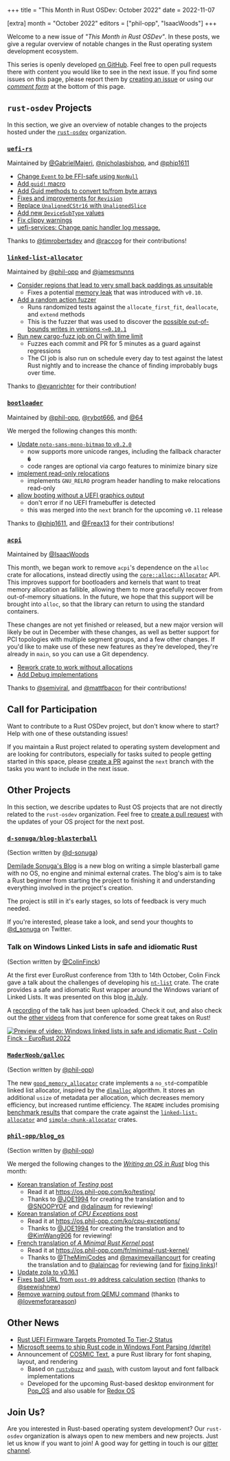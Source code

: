 +++
title = "This Month in Rust OSDev: October 2022"
date = 2022-11-07

[extra]
month = "October 2022"
editors = ["phil-opp", "IsaacWoods"]
+++

Welcome to a new issue of _"This Month in Rust OSDev"_. In these posts, we give a regular overview of notable changes in the Rust operating system development ecosystem.

<!-- more -->

This series is openly developed [on GitHub](https://github.com/rust-osdev/homepage/). Feel free to open pull requests there with content you would like to see in the next issue. If you find some issues on this page, please report them by [creating an issue](https://github.com/rust-osdev/homepage/issues/new) or using our [_comment form_](#comment-form) at the bottom of this page.

<!--
    This is a draft for the upcoming "This Month in Rust OSDev (October 2022)" post.
    Feel free to create pull requests against the `next` branch to add your
    content here.
    Please take a look at the past posts on https://rust-osdev.com/ to see the
    general structure of these posts.
-->

## `rust-osdev` Projects

In this section, we give an overview of notable changes to the projects hosted under the [`rust-osdev`] organization.

[`rust-osdev`]: https://github.com/rust-osdev/about

<!--
    Please use the following template:

    ### [`repo_name`](https://github.com/rust-osdev/repo_name)
    <span class="maintainers">Maintained by [@maintainer_1](https://github.com/maintainer_1)</span>

    The `repo_name` crate ...<<short introduction>>...

    We merged the following changes this month:
    <<changelog, either in list or text form>>
-->

### [`uefi-rs`](https://github.com/rust-osdev/uefi-rs)
<span class="maintainers">Maintained by [@GabrielMajeri](https://github.com/GabrielMajeri), [@nicholasbishop](https://github.com/nicholasbishop), and [@phip1611](https://github.com/phip1611)</span>

- [Change `Event` to be FFI-safe using `NonNull`](https://github.com/rust-osdev/uefi-rs/pull/507)
- [Add `guid!` macro](https://github.com/rust-osdev/uefi-rs/pull/536)
- [Add Guid methods to convert to/from byte arrays](https://github.com/rust-osdev/uefi-rs/pull/535)
- [Fixes and improvements for `Revision`](https://github.com/rust-osdev/uefi-rs/pull/529)
- [Replace `UnalignedCStr16` with `UnalignedSlice`](https://github.com/rust-osdev/uefi-rs/pull/539)
- [Add new `DeviceSubType` values](https://github.com/rust-osdev/uefi-rs/pull/537)
- [Fix clippy warnings](https://github.com/rust-osdev/uefi-rs/pull/538)
- [uefi-services: Change panic handler log message.](https://github.com/rust-osdev/uefi-rs/pull/526)

Thanks to [@timrobertsdev](https://github.com/timrobertsdev) and [@raccog](https://github.com/raccog) for their contributions!

<!--
- [Copy license file to uefi-macros and uefi-services](https://github.com/rust-osdev/uefi-rs/pull/520)
- [Fix clippy lint by removing unnecessary cast](https://github.com/rust-osdev/uefi-rs/pull/525)
- [Update documentation section of readme](https://github.com/rust-osdev/uefi-rs/pull/519)
- [Fix warning from unneeded `macro_use`](https://github.com/rust-osdev/uefi-rs/pull/527)
- [Add option to disable network tests](https://github.com/rust-osdev/uefi-rs/pull/528)
- [Tweak pull request template wrapping](https://github.com/rust-osdev/uefi-rs/pull/533)
- [ci: Simplify some jobs with ubuntu-22.04 runner](https://github.com/rust-osdev/uefi-rs/pull/532)
-->


### [`linked-list-allocator`](https://github.com/rust-osdev/linked-list-allocator)
<span class="maintainers">Maintained by [@phil-opp](https://github.com/phil-opp) and [@jamesmunns](https://github.com/jamesmunns)</span>

- [Consider regions that lead to very small back paddings as unsuitable](https://github.com/rust-osdev/linked-list-allocator/pull/71)
  - Fixes a potential [memory leak](https://github.com/rust-osdev/linked-list-allocator/issues/66) that was introduced with `v0.10`.
- [Add a random action fuzzer](https://github.com/rust-osdev/linked-list-allocator/pull/69)
  - Runs randomized tests against the `allocate_first_fit`, `deallocate`, and `extend` methods
  - This is the fuzzer that was used to discover the [possible out-of-bounds writes in versions `<=0.10.1`](https://github.com/rust-osdev/linked-list-allocator/security/advisories/GHSA-xg8p-34w2-j49j)
- [Run new cargo-fuzz job on CI with time limit](https://github.com/rust-osdev/linked-list-allocator/pull/72)
  - Fuzzes each commit and PR for 5 minutes as a guard against regressions
  - The CI job is also run on schedule every day to test against the latest Rust nightly and to increase the chance of finding improbably bugs over time.

Thanks to [@evanrichter](https://github.com/evanrichter) for their contribution!

### [`bootloader`](https://github.com/rust-osdev/bootloader)
<span class="maintainers">Maintained by [@phil-opp](https://github.com/phil-opp), [@rybot666](https://github.com/rybot666), and [@64](https://github.com/64)</span>

We merged the following changes this month:

- [Update `noto-sans-mono-bitmap` to `v0.2.0`](https://github.com/rust-osdev/bootloader/pull/267)
  - now supports more unicode ranges, including the fallback character `�`
  - code ranges are optional via cargo features to minimize binary size
- [implement read-only relocations](https://github.com/rust-osdev/bootloader/pull/269)
  - implements `GNU_RELRO` program header handling to make relocations read-only
- [allow booting without a UEFI graphics output](https://github.com/rust-osdev/bootloader/pull/268)
  - don't error if no UEFI framebuffer is detected
  - this was merged into the `next` branch for the upcoming `v0.11` release

Thanks to [@phip1611](https://github.com/phip1611), and [@Freax13](https://github.com/Freax13) for their contributions!

### [`acpi`](https://github.com/rust-osdev/acpi)
<span class="maintainers">Maintained by [@IsaacWoods](https://github.com/IsaacWoods)</span>

This month, we began work to remove `acpi`'s dependence on the `alloc` crate for allocations, instead directly
using the [`core::alloc::Allocator`](https://doc.rust-lang.org/beta/core/alloc/trait.Allocator.html) API. This
improves support for bootloaders and kernels that want to treat memory allocation as fallible, allowing them to
more gracefully recover from out-of-memory situations. In the future, we hope that this support will be brought
into `alloc`, so that the library can return to using the standard containers.

These changes are not yet finished or released, but a new major version will likely be out in December with these
changes, as well as better support for PCI topologies with multiple segment groups, and a few other changes. If
you'd like to make use of these new features as they're developed, they're already in `main`, so you can use a Git
dependency.

- [Rework crate to work without allocations](https://github.com/rust-osdev/acpi/pull/131)
- [Add Debug implementations](https://github.com/rust-osdev/acpi/pull/128)

Thanks to [@semiviral](https://github.com/semiviral), and [@mattfbacon](https://github.com/mattfbacon) for their contributions!

## Call for Participation

Want to contribute to a Rust OSDev project, but don't know where to start? Help with one of these outstanding issues!

<!--
    Please use the following template for adding items:
    - [(`repo_name`) Issue Description](https://example.com/link-to-issue)
-->

If you maintain a Rust project related to operating system development and are looking for contributors, especially for tasks suited to people getting started in this space, please [create a PR](https://github.com/rust-osdev/homepage/pulls) against the `next` branch with the tasks you want to include in the next issue.

## Other Projects

In this section, we describe updates to Rust OS projects that are not directly related to the `rust-osdev` organization. Feel free to [create a pull request](https://github.com/rust-osdev/homepage/pulls) with the updates of your OS project for the next post.

<!--
    Please use the following template:

    ### [`owner_name/repo_name`](https://github.com/rust-osdev/owner_name/repo_name)
    <span class="maintainers">(Section written by [@your_github_name](https://github.com/your_github_name))</span>

    ...<<your project updates>>...
-->

### [`d-sonuga/blog-blasterball`](https://github.com/d-sonuga/blog-blasterball/)
<span class="maintainers">(Section written by [@d-sonuga](https://github.com/d-sonuga))</span>

[Demilade Sonuga's Blog](https://d-sonuga.netlify.app/) is a new blog on writing a
simple blasterball game with no OS, no engine and minimal external crates. The blog's aim is to take a Rust
beginner from starting the project to finishing it and understanding everything involved in the project's
creation.

The project is still in it's early stages, so lots of feedback is very much needed.

If you're interested, please take a look, and send your thoughts to [@d_sonuga](https://twitter.com/d_sonuga/)
on Twitter.

### Talk on Windows Linked Lists in safe and idiomatic Rust
<span class="maintainers">(Section written by [@ColinFinck](https://github.com/ColinFinck))</span>

At the first ever EuroRust conference from 13th to 14th October, Colin Finck gave a talk about the challenges of developing his [`nt-list`](https://github.com/ColinFinck/nt-list) crate.
The crate provides a safe and idiomatic Rust wrapper around the Windows variant of Linked Lists.
It was presented on this blog [in July](/this-month/2022-07/#nt-list-windows-linked-lists-in-idiomatic-rust).

A [recording](https://www.youtube.com/watch?v=IxhZIyXOIw8) of the talk has just been uploaded.
Check it out, and also check out the [other videos](https://www.youtube.com/channel/UCR3gXcme1HMK7_TrUaNZOqw/videos) from that conference for some great takes on Rust!

[![Preview of video: Windows linked lists in safe and idiomatic Rust - Colin Finck - EuroRust 2022](nt-list-video.jpg "Preview of video: Windows linked lists in safe and idiomatic Rust - Colin Finck - EuroRust 2022")](https://www.youtube.com/watch?v=IxhZIyXOIw8)

### [`MaderNoob/galloc`](https://github.com/MaderNoob/galloc)
<span class="maintainers">(Section written by [@phil-opp](https://github.com/phil-opp))</span>

The new [`good_memory_allocator`](https://crates.io/crates/good_memory_allocator) crate implements a `no_std`-compatible linked list allocator, inspired by the [`dlmalloc`](https://gee.cs.oswego.edu/dl/html/malloc.html) algorithm. It stores an additional `usize` of metadata per allocation, which decreases memory efficiency, but increased runtime efficiency. The `README` includes promising [benchmark results](https://github.com/MaderNoob/galloc#benchmarks) that compare the crate against the [`linked-list-allocator`](https://github.com/rust-osdev/linked-list-allocator) and [`simple-chunk-allocator`](https://github.com/phip1611/simple-chunk-allocator) crates.

### [`phil-opp/blog_os`](https://github.com/phil-opp/blog_os)
<span class="maintainers">(Section written by [@phil-opp](https://github.com/phil-opp))</span>

We merged the following changes to the [_Writing an OS in Rust_](https://os.phil-opp.com/) blog this month:

- [Korean translation of _Testing_ post](https://github.com/phil-opp/blog_os/pull/1135)
  - Read it at <https://os.phil-opp.com/ko/testing/>
  - Thanks to [@JOE1994](https://github.com/JOE1994) for creating the translation and to [@SNOOPYOF](https://github.com/SNOOPYOF) and [@dalinaum](https://github.com/dalinaum) for reviewing!
- [Korean translation of _CPU Exceptions_ post](https://github.com/phil-opp/blog_os/pull/1162)
  - Read it at <https://os.phil-opp.com/ko/cpu-exceptions/>
  - Thanks to [@JOE1994](https://github.com/JOE1994) for creating the translation and to [@KimWang906](https://github.com/KimWang906) for reviewing!
- [French translation of _A Minimal Rust Kernel_ post](https://github.com/phil-opp/blog_os/pull/1144)
  - Read it at <https://os.phil-opp.com/fr/minimal-rust-kernel/>
  - Thanks to [@TheMimiCodes](https://github.com/TheMimiCodes) and [@maximevaillancourt](https://github.com/maximevaillancourt) for creating the translation and to [@alaincao](https://github.com/alaincao) for reviewing (and for [fixing links](https://github.com/phil-opp/blog_os/pull/1166))!
- [Update zola to v0.16.1](https://github.com/phil-opp/blog_os/pull/1147)
- [Fixes bad URL from `post-09` address calculation section](https://github.com/phil-opp/blog_os/pull/1146) <span class="gray">(thanks to [@seewishnew](https://github.com/seewishnew))</span>
- [Remove warning output from QEMU command](https://github.com/phil-opp/blog_os/pull/1151) <span class="gray">(thanks to [@lovemeforareason](https://github.com/lovemeforareason))</span>

## Other News

- [Rust UEFI Firmware Targets Promoted To Tier-2 Status](https://www.phoronix.com/news/Rust-UEFI-Promoted-Tier-2)
- [Microsoft seems to ship Rust code in Windows Font Parsing (dwrite)](https://twitter.com/dwizzzleMSFT/status/1578532292662005760)
- Announcement of [COSMIC Text](https://github.com/pop-os/cosmic-text), a pure Rust library for font shaping, layout, and rendering
  - Based on [`rustybuzz`](https://github.com/RazrFalcon/rustybuzz) and [`swash`](https://github.com/dfrg/swash), with custom layout and font fallback implementations
  - Developed for the upcoming Rust-based desktop environment for [Pop_OS](https://pop.system76.com/) and also usable for [Redox OS](https://www.redox-os.org/)

## Join Us?

Are you interested in Rust-based operating system development? Our `rust-osdev` organization is always open to new members and new projects. Just let us know if you want to join! A good way for getting in touch is our [gitter channel](https://gitter.im/rust-osdev/Lobby).
